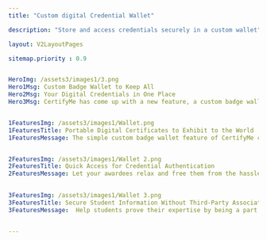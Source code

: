 ```yaml
---
title: "Custom digital Credential Wallet"

description: "Store and access credentials securely in a custom wallet"

layout: V2LayoutPages

sitemap.priority : 0.9


HeroImg: /assets3/images1/3.png
Hero1Msg: Custom Badge Wallet to Keep All 
Hero2Msg: Your Digital Credentials in One Place
Hero3Msg: CertifyMe has come up with a new feature, a custom badge wallet that enables you and your awardees to access digital badges and certificates anytime, from anywhere.


1FeaturesImg: /assets3/images1/Wallet.png
1FeaturesTitle: Portable Digital Certificates to Exhibit to the World
1FeaturesMessage: The simple custom badge wallet feature of CertifyMe comes with an easy integration/setup procedure. The members associated with your organization who have bagged badges can access the credentials from the wallet to produce in front of other professionals, download them or just share them on social media. The wallet eliminates the hassle of scouring for credentials all over your mobile and is available a click away. 


2FeaturesImg: /assets3/images1/Wallet 2.png
2FeaturesTitle: Quick Access for Credential Authentication
2FeaturesMessage: Let your awardees relax and free them from the hassle of carrying certificates when they need them. Empower certificate holders by organizing the credentials in our custom badge wallet. Learners can simply visit job locations without worrying about finding a spot where they can print them out or worse, forgetting it altogether.   

                   
3FeaturesImg: /assets3/images1/Wallet 3.png
3FeaturesTitle: Secure Student Information Without Third-Party Association
3FeaturesMessage:  Help students prove their expertise by being a part of our credible certification program. From enhanced brand awareness to improved business visibility, our digital credentials combine security with flexibility. Manage as many certificates as you want using a custom badge wallet without worrying about the experience of your students/employees. 


---
```

